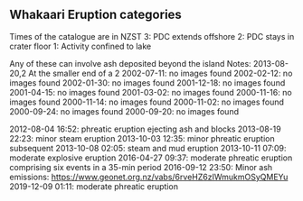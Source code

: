 ## Whakaari Eruption categories
Times of the catalogue are in NZST
3: PDC extends offshore
2: PDC stays in crater floor
1: Activity confined to lake

Any of these can involve ash deposited beyond the island
Notes:
2013-08-20,2 At the smaller end of a 2
2002-07-11: no images found
2002-02-12: no images found
2002-01-30: no images found
2001-12-18: no images found
2001-04-15: no images found
2001-03-02: no images found
2000-11-16: no images found
2000-11-14: no images found
2000-11-02: no images found
2000-09-24: no images found
2000-09-20: no images found



2012-08-04 16:52: phreatic eruption ejecting ash and blocks
2013-08-19 22:23: minor steam eruption
2013-10-03 12:35: minor phreatic eruption subsequent
2013-10-08 02:05: steam and mud eruption
2013-10-11 07:09: moderate explosive eruption
2016-04-27 09:37: moderate phreatic eruption comprising six events in a 35-min period
2016-09-12 23:50: Minor ash emissions: https://www.geonet.org.nz/vabs/6rveHZ6zIWmukmOSyQMEYu
2019-12-09 01:11: moderate phreatic eruption